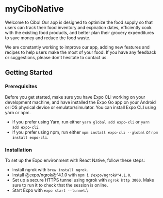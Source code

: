 # myCiboNative

Welcome to Cibo! Our app  is designed to optimize the food supply so that users can track their food inventory and expiration dates, efficiently cook with the existing food products, and better plan their grocery expenditures to save money and reduce the food waste.

We are constantly working to improve our app, adding new features and recipes to help users make the most of your food. If you have any feedback or suggestions, please don't hesitate to contact us. 


<!--
### Built With

This section should list any major frameworks/libraries used to bootstrap your project. Leave any add-ons/plugins for the acknowledgements section. Here are a few examples.

* [![Next][Next.js]][Next-url]
* [![React][React.js]][React-url]
* [![Vue][Vue.js]][Vue-url]
* [![Angular][Angular.io]][Angular-url]
* [![Svelte][Svelte.dev]][Svelte-url]
* [![Laravel][Laravel.com]][Laravel-url]
* [![Bootstrap][Bootstrap.com]][Bootstrap-url]
* [![JQuery][JQuery.com]][JQuery-url]

<p align="right">(<a href="#readme-top">back to top</a>)</p>


-->
## Getting Started

### Prerequisites

Before you get started, make sure you have Expo CLI working on your development machine, and have installed the Expo Go app on your Android or iOS physical device or emulator/simulator.
You can install Expo CLI using yarn or npm.
- If you prefer using Yarn, run either ```yarn global add expo-cli``` or ```yarn add expo-cli```.
- If you prefer using npm, run either ```npm install expo-cli --global``` or ```npm install expo-cli```.

### Installation

To set up the Expo environment with React Native, follow these steps:
- Install ngrok with ```brew install ngrok```.
- Install @expo/ngrok@^4.1.0 with ```npm i @expo/ngrok@^4.1.0```.
- Set up a secure HTTPS tunnel using ngrok with ```ngrok http 3000```. Make sure to run it to check that the session is online.
- Start Expo with ```expo start --tunnel```.\

